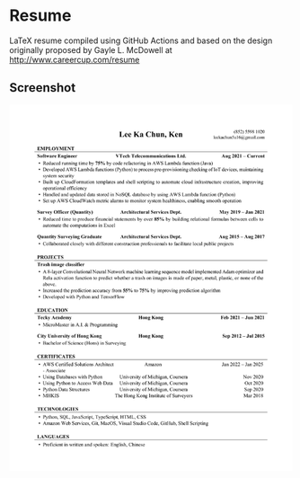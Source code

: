 # Resume
LaTeX resume compiled using GitHub Actions and based on the design originally proposed by Gayle L. McDowell at 
http://www.careercup.com/resume

## Screenshot
<img src="https://github.com/kenlee0305/resume/blob/main/Lee-Ka-Chun_Resume.png" width="600px"/>
